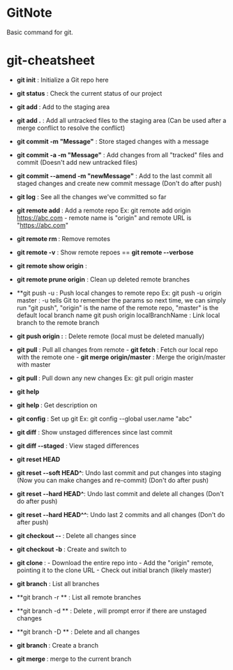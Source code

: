 # GitNote

Basic command for git. 

# git-cheatsheet

- **git init**                         : Initialize a Git repo here
- **git status**                       : Check the current status of our project
- **git add <filename>**               : Add <filename> to the staging area
- **git add .**              : Add all untracked files to the staging area (Can be used after a merge conflict to resolve the conflict)
- **git commit -m "Message"**          : Store staged changes with a message
- **git commit -a -m "Message"** : Add changes from all "tracked" files and commit (Doesn't add new untracked files)
- **git commit --amend -m "newMessage"** : Add to the last commit all staged changes and create new commit message (Don't do after push)
- **git log**                          : See all the changes we've committed so far
- **git remote add <remoteRepoName> <RepoURL>**  : Add a remote repo
Ex: git remote add origin https://abc.com  - remote name is "origin" and remote URL is "https://abc.com"

- **git remote rm <name>** : Remove remotes
- **git remote -v** : Show remote repoes  == **git remote --verbose**
- **git remote show origin**   :
- **git remote prune origin**  :  Clean up deleted remote branches
- **git push -u <remoteRepoName> <localBranchName>: Push local changes to remote repo
Ex: git push -u origin master  :  -u tells Git to remember the params so next time, we can simply run "git push", "origin" is the name of the remote repo, "master" is the default local branch name
    git push origin localBranchName :  Link local branch to the remote branch
- **git push origin :<branchName>** : Delete remote <branchName> (local <branchName> must be deleted manually)

- **git pull** : Pull all changes from remote
            - **git fetch** : Fetch our local repo with the remote one
            - **git merge origin/master** : Merge the origin/master with master
- **git pull <remoteRepoName> <branchName>**   : Pull down any new changes
Ex: git pull origin master

- **git help**
- **git help <command>** : Get description on <command>
- **git config** : Set up git
Ex: git config --global user.name "abc"

- **git diff** : Show unstaged differences since last commit
- **git diff --staged** : View staged differences
- **git reset HEAD <fileName>**
- **git reset --soft HEAD^**: Undo last commit and put changes into staging (Now you can make changes and re-commit) (Don't do after push)
- **git reset --hard HEAD^**: Undo last commit and delete all changes (Don't do after push)
- **git reset --hard HEAD^^**: Undo last 2 commits and all changes (Don't do after push)
- **git checkout -- <fileName>** : Delete all changes since <fileName>
- **git checkout -b <branchNam>** : Create and switch to <branchName>
- **git clone <URL> <localDirname>** :
            - Download the entire repo into <localDirname>
            - Add the "origin" remote, pointing it to the clone URL
            - Check out initial branch (likely master)
- **git branch** : List all branches
- **git branch -r ** : List all remote branches
- **git branch -d <branchName> ** : Delete <branchName>, will prompt error if there are unstaged changes
- **git branch -D <branchName> ** : Delete <branchName> and all changes
- **git branch <branchName>** : Create a branch <branchName>
- **git merge <branchName>** : merge <branchName> to the current branch
